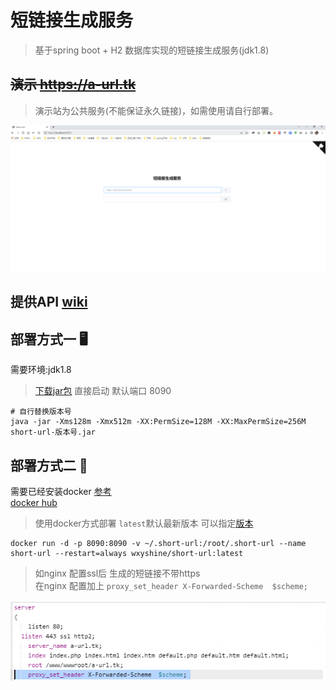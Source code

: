 # 短链接生成服务
> 基于spring boot + H2 数据库实现的短链接生成服务(jdk1.8)

## ~~演示  <a href="http://a-url.tk" target="_blank">https://a-url.tk </a>~~
> 演示站为公共服务(不能保证永久链接)，如需使用请自行部署。

![demo](./images/Snipaste_2022-09-08_08-51-03.png)

## 提供API  <a href="https://github.com/wxyShine/short-url/wiki/Short-Url-Api" target="_blank">wiki</a>  


## 部署方式一 🖥️
需要环境:jdk1.8

> <a href="https://github.com/wxyShine/short-url/releases" target="_blank">下载jar包</a> 直接启动 默认端口 8090

```shell
# 自行替换版本号
java -jar -Xms128m -Xmx512m -XX:PermSize=128M -XX:MaxPermSize=256M  short-url-版本号.jar

```

## 部署方式二 🐋
需要已经安装docker  <a href="https://docs.docker.com/engine/install/" target="_blank">参考</a>  
[docker hub](https://hub.docker.com/r/wxyshine/short-url)

> 使用docker方式部署 `latest`默认最新版本 可以指定<a href="https://hub.docker.com/r/wxyshine/short-url/tags" target="_blank">版本</a>

```shell
docker run -d -p 8090:8090 -v ~/.short-url:/root/.short-url --name short-url --restart=always wxyshine/short-url:latest
```     


> 如nginx 配置ssl后 生成的短链接不带https  
> 在nginx 配置加上 `proxy_set_header X-Forwarded-Scheme  $scheme;`  

![conf](./images/ssl-config.png)
